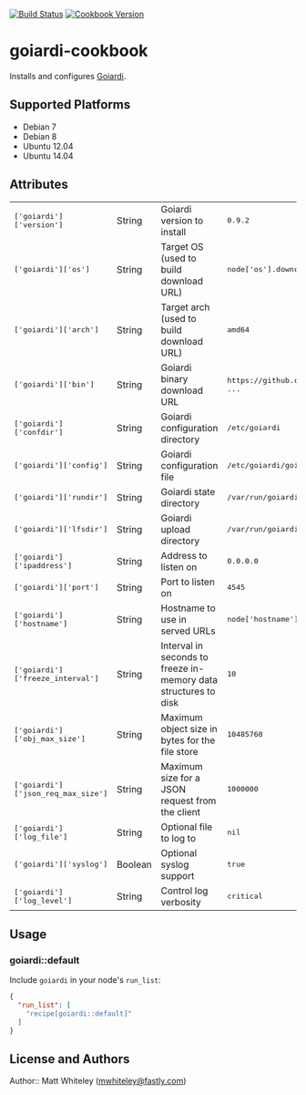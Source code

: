 [![Build Status](http://img.shields.io/travis/whiteley/chef-goiardi.svg)](http://travis-ci.org/whiteley/chef-goiardi)
[![Cookbook Version](https://img.shields.io/cookbook/v/goiardi.svg)](https://supermarket.chef.io/cookbooks/goiardi)

# goiardi-cookbook

Installs and configures [Goiardi](http://goiardi.gl).

## Supported Platforms

* Debian 7
* Debian 8
* Ubuntu 12.04
* Ubuntu 14.04

## Attributes

<table>
  <tr>
    <td><tt>['goiardi']['version']</tt></td>
    <td>String</td>
    <td>Goiardi version to install</td>
    <td><tt>0.9.2</tt></td>
  </tr>
  <tr>
    <td><tt>['goiardi']['os']</tt></td>
    <td>String</td>
    <td>Target OS (used to build download URL)</td>
    <td><tt>node['os'].downcase</tt></td>
  </tr>
  <tr>
    <td><tt>['goiardi']['arch']</tt></td>
    <td>String</td>
    <td>Target arch (used to build download URL)</td>
    <td><tt>amd64</tt></td>
  </tr>
  <tr>
    <td><tt>['goiardi']['bin']</tt></td>
    <td>String</td>
    <td>Goiardi binary download URL</td>
    <td><tt>https://github.com/ctdk/goiardi/releases ...</tt></td>
  </tr>
  <tr>
    <td><tt>['goiardi']['confdir']</tt></td>
    <td>String</td>
    <td>Goiardi configuration directory</td>
    <td><tt>/etc/goiardi</tt></td>
  </tr>
  <tr>
    <td><tt>['goiardi']['config']</tt></td>
    <td>String</td>
    <td>Goiardi configuration file</td>
    <td><tt>/etc/goiardi/goiardi.conf</tt></td>
  </tr>
  <tr>
    <td><tt>['goiardi']['rundir']</tt></td>
    <td>String</td>
    <td>Goiardi state directory</td>
    <td><tt>/var/run/goiardi</tt></td>
  </tr>
  <tr>
    <td><tt>['goiardi']['lfsdir']</tt></td>
    <td>String</td>
    <td>Goiardi upload directory</td>
    <td><tt>/var/run/goiardi/file_checksums</tt></td>
  </tr>
  <tr>
    <td><tt>['goiardi']['ipaddress']</tt></td>
    <td>String</td>
    <td>Address to listen on</td>
    <td><tt>0.0.0.0</tt></td>
  </tr>
  <tr>
    <td><tt>['goiardi']['port']</tt></td>
    <td>String</td>
    <td>Port to listen on</td>
    <td><tt>4545</tt></td>
  </tr>
  <tr>
    <td><tt>['goiardi']['hostname']</tt></td>
    <td>String</td>
    <td>Hostname to use in served URLs</td>
    <td><tt>node['hostname']</tt></td>
  </tr>
  <tr>
    <td><tt>['goiardi']['freeze_interval']</tt></td>
    <td>String</td>
    <td>Interval in seconds to freeze in-memory data structures to disk</td>
    <td><tt>10</tt></td>
  </tr>
  <tr>
    <td><tt>['goiardi']['obj_max_size']</tt></td>
    <td>String</td>
    <td>Maximum object size in bytes for the file store</td>
    <td><tt>10485760</tt></td>
  </tr>
  <tr>
    <td><tt>['goiardi']['json_req_max_size']</tt></td>
    <td>String</td>
    <td>Maximum size for a JSON request from the client</td>
    <td><tt>1000000</tt></td>
  </tr>
  <tr>
    <td><tt>['goiardi']['log_file']</tt></td>
    <td>String</td>
    <td>Optional file to log to</td>
    <td><tt>nil</tt></td>
  </tr>
  <tr>
    <td><tt>['goiardi']['syslog']</tt></td>
    <td>Boolean</td>
    <td>Optional syslog support</td>
    <td><tt>true</tt></td>
  </tr>
  <tr>
    <td><tt>['goiardi']['log_level']</tt></td>
    <td>String</td>
    <td>Control log verbosity</td>
    <td><tt>critical</tt></td>
  </tr>
</table>

## Usage

### goiardi::default

Include `goiardi` in your node's `run_list`:

```json
{
  "run_list": [
    "recipe[goiardi::default]"
  ]
}
```

## License and Authors

Author:: Matt Whiteley (<mwhiteley@fastly.com>)

